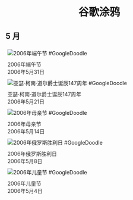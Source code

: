 
<h1 align="center"> 谷歌涂鸦 </h1>




## 5 月

<div class="image">


<img src="https://lh3.googleusercontent.com/7X0XEHz7kO_lwzjq6UjXEfRiPr-1M6VDgDpiFlbJyzn2vsDlna0nWAqdTiiUG6KNlo7tEP6HKSqr2kxK4suYFQTrGMq1LxBm5k85De4=s660" alt="2006年端午节 #GoogleDoodle" style="margin: 5px"/>
<div class="info" style="font-size: 14px; color:#333333; margin:5px"><div class="title">2006年端午节</div><div class="date">2006年5月31日</div></div>

<img src="https://lh3.googleusercontent.com/Ht0vc3LBiYd9tuANX1_MzDwroa1xbdBZufZDWIlmGL_gJ7I3JvcWuSZHDtzMPRbibODpgBSP3omCdyUXrX91ZdAunhiwmhqUqyjWBlkWdg=s660" alt="亚瑟·柯南·道尔爵士诞辰147周年 #GoogleDoodle" style="margin: 5px"/>
<div class="info" style="font-size: 14px; color:#333333; margin:5px"><div class="title">亚瑟·柯南·道尔爵士诞辰147周年</div><div class="date">2006年5月21日</div></div>

<img src="https://lh3.googleusercontent.com/6sqtnSdHnhXKtZOhM5RPS7ddb_4gL8sq5heebARLxtYjerl6V5GaIPuo3Gron59M6O5QF7bLp2--uoOFLZdMlv7dmCyKSnBH4Nl77n4=s660" alt="2006年母亲节 #GoogleDoodle" style="margin: 5px"/>
<div class="info" style="font-size: 14px; color:#333333; margin:5px"><div class="title">2006年母亲节</div><div class="date">2006年5月14日</div></div>

<img src="https://www.google.com/logos/2006/victory_day_ru.gif" alt="2006年俄罗斯胜利日 #GoogleDoodle" style="margin: 5px"/>
<div class="info" style="font-size: 14px; color:#333333; margin:5px"><div class="title">2006年俄罗斯胜利日</div><div class="date">2006年5月8日</div></div>

<img src="https://lh3.googleusercontent.com/MxlAhPjKA7OcFMIfxlkurmt1OwEpOtPZolt2cORS6tAeCpmEbfrN1K0jInqQ925njyD3wwuzIRNoSSKqt1u1NkwbEqsvObk5hxxzLC1lqQ=s660" alt="2006年儿童节 #GoogleDoodle" style="margin: 5px"/>
<div class="info" style="font-size: 14px; color:#333333; margin:5px"><div class="title">2006年儿童节</div><div class="date">2006年5月4日</div></div>

</div>








